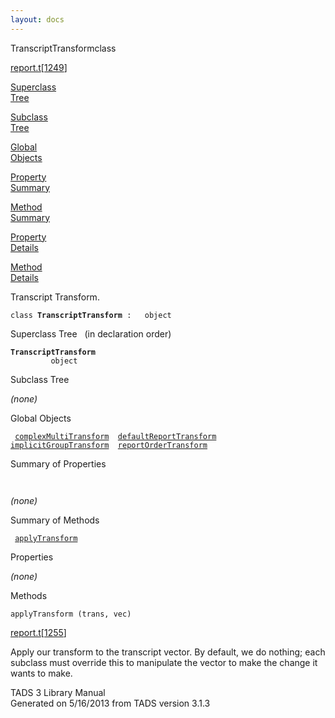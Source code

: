 ```yaml
---
layout: docs
---
```

<span class="title">TranscriptTransform</span><span class="type">class</span>

[report.t](../file/report.t.html)\[[1249](../source/report.t.html#1249)\]

[Superclass  
Tree](#_SuperClassTree_)

[Subclass  
Tree](#_SubClassTree_)

[Global  
Objects](#_ObjectSummary_)

[Property  
Summary](#_PropSummary_)

[Method  
Summary](#_MethodSummary_)

[Property  
Details](#_Properties_)

[Method  
Details](#_Methods_)

<div class="fdesc">

Transcript Transform.

`class `**`TranscriptTransform`**` :   object`

</div>

<span id="_SuperClassTree_"></span>

<div class="mjhd">

<span class="hdln">Superclass Tree</span>   (in declaration order)

</div>

**`TranscriptTransform`**  
`         object`  
<span id="_SubClassTree_"></span>

<div class="mjhd">

<span class="hdln">Subclass Tree</span>  

</div>

*(none)* <span id="_ObjectSummary_"></span>

<div class="mjhd">

<span class="hdln">Global Objects</span>  

</div>

` `[`complexMultiTransform`](../object/complexMultiTransform.html)`  `[`defaultReportTransform`](../object/defaultReportTransform.html)`  `[`implicitGroupTransform`](../object/implicitGroupTransform.html)`  `[`reportOrderTransform`](../object/reportOrderTransform.html)`  `
<span id="_PropSummary_"></span>

<div class="mjhd">

<span class="hdln">Summary of Properties</span>  

</div>

` `

*(none)* <span id="_MethodSummary_"></span>

<div class="mjhd">

<span class="hdln">Summary of Methods</span>  

</div>

` `[`applyTransform`](#applyTransform)`  `

<span id="_Properties_"></span>

<div class="mjhd">

<span class="hdln">Properties</span>  

</div>

*(none)* <span id="_Methods_"></span>

<div class="mjhd">

<span class="hdln">Methods</span>  

</div>

<span id="applyTransform"></span>

`applyTransform (trans, vec)`

[report.t](../file/report.t.html)\[[1255](../source/report.t.html#1255)\]

<div class="desc">

Apply our transform to the transcript vector. By default, we do nothing;
each subclass must override this to manipulate the vector to make the
change it wants to make.

</div>

<div class="ftr">

TADS 3 Library Manual  
Generated on 5/16/2013 from TADS version 3.1.3

</div>

